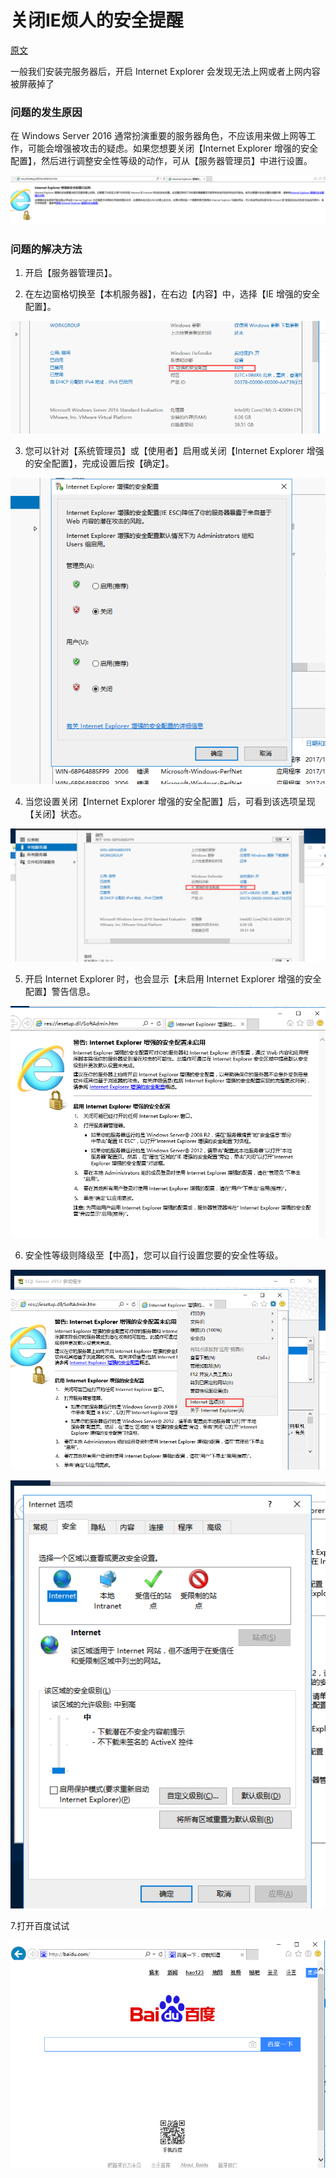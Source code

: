 # 关闭IE烦人的安全提醒

[原文](https://www.cxyzjd.com/article/h106140873/77525672)

一般我们安装完服务器后，开启 Internet Explorer 会发现无法上网或者上网内容被屏蔽掉了

### 问题的发生原因

在 Windows Server 2016 通常扮演重要的服务器角色，不应该用来做上网等工作，可能会增强被攻击的疑虑。如果您想要关闭【Internet Explorer 增强的安全配置】，然后进行调整安全性等级的动作，可从【服务器管理员】中进行设置。

![img](Imag/885540-20170116110615239-1612838259.png)

 

### 问题的解决方法

1. 开启【服务器管理员】。

2. 在左边窗格切换至【本机服务器】，在右边【内容】中，选择【IE 增强的安全配置】。

![img](Imag/885540-20170116110516849-233814795.png)

 

 

 

 

3. 您可以针对【系统管理员】或【使用者】启用或关闭【Internet Explorer 增强的安全配置】，完成设置后按【确定】。

![img](Imag/885540-20170116110407208-1237584701.png)

 

 

 

4. 当您设置关闭【Internet Explorer 增强的安全配置】后，可看到该选项呈现【关闭】状态。

![img](Imag/885540-20170116110306849-1681637895.png)

5. 开启 Internet Explorer 时，也会显示【未启用 Internet Explorer 增强的安全配置】警告信息。

 ![img](Imag/885540-20170116110719052-871538189.png)

 

6. 安全性等级则降级至【中高】，您可以自行设置您要的安全性等级。

 ![img](Imag/885540-20170116110748005-174660775.png)

![img](Imag/885540-20170116110834692-1842046174.png)

7.打开百度试试

![img](Imag/885540-20170116110933583-1216545727.png)